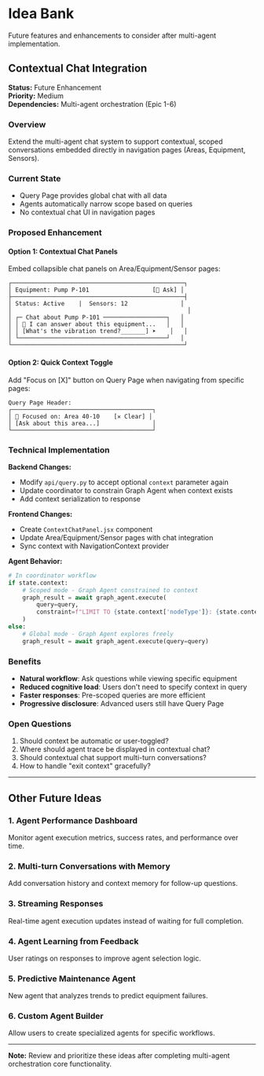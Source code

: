 # Idea Bank

Future features and enhancements to consider after multi-agent implementation.

## Contextual Chat Integration

**Status:** Future Enhancement  
**Priority:** Medium  
**Dependencies:** Multi-agent orchestration (Epic 1-6)

### Overview
Extend the multi-agent chat system to support contextual, scoped conversations embedded directly in navigation pages (Areas, Equipment, Sensors).

### Current State
- Query Page provides global chat with all data
- Agents automatically narrow scope based on queries
- No contextual chat UI in navigation pages

### Proposed Enhancement

#### Option 1: Contextual Chat Panels
Embed collapsible chat panels on Area/Equipment/Sensor pages:
```
┌─────────────────────────────────────────────────┐
│ Equipment: Pump P-101                  [💬 Ask] │
├─────────────────────────────────────────────────┤
│ Status: Active    |  Sensors: 12               │
│                                                  │
│ ┌─ Chat about Pump P-101 ──────────────────┐   │
│ │ 🤖 I can answer about this equipment...   │   │
│ │ [What's the vibration trend?_______] ➤    │   │
│ └──────────────────────────────────────────┘   │
└─────────────────────────────────────────────────┘
```

#### Option 2: Quick Context Toggle
Add "Focus on [X]" button on Query Page when navigating from specific pages:
```
Query Page Header:
┌────────────────────────────────────────┐
│ 🎯 Focused on: Area 40-10    [✕ Clear] │
│ [Ask about this area...]               │
└────────────────────────────────────────┘
```

### Technical Implementation

**Backend Changes:**
- Modify `api/query.py` to accept optional `context` parameter again
- Update coordinator to constrain Graph Agent when context exists
- Add context serialization to response

**Frontend Changes:**
- Create `ContextChatPanel.jsx` component
- Update Area/Equipment/Sensor pages with chat integration
- Sync context with NavigationContext provider

**Agent Behavior:**
```python
# In coordinator workflow
if state.context:
    # Scoped mode - Graph Agent constrained to context
    graph_result = await graph_agent.execute(
        query=query,
        constraint=f"LIMIT TO {state.context['nodeType']}: {state.context['nodeName']}"
    )
else:
    # Global mode - Graph Agent explores freely
    graph_result = await graph_agent.execute(query=query)
```

### Benefits
- **Natural workflow**: Ask questions while viewing specific equipment
- **Reduced cognitive load**: Users don't need to specify context in query
- **Faster responses**: Pre-scoped queries are more efficient
- **Progressive disclosure**: Advanced users still have Query Page

### Open Questions
1. Should context be automatic or user-toggled?
2. Where should agent trace be displayed in contextual chat?
3. Should contextual chat support multi-turn conversations?
4. How to handle "exit context" gracefully?

---

## Other Future Ideas

### 1. Agent Performance Dashboard
Monitor agent execution metrics, success rates, and performance over time.

### 2. Multi-turn Conversations with Memory
Add conversation history and context memory for follow-up questions.

### 3. Streaming Responses
Real-time agent execution updates instead of waiting for full completion.

### 4. Agent Learning from Feedback
User ratings on responses to improve agent selection logic.

### 5. Predictive Maintenance Agent
New agent that analyzes trends to predict equipment failures.

### 6. Custom Agent Builder
Allow users to create specialized agents for specific workflows.

---

**Note:** Review and prioritize these ideas after completing multi-agent orchestration core functionality.
